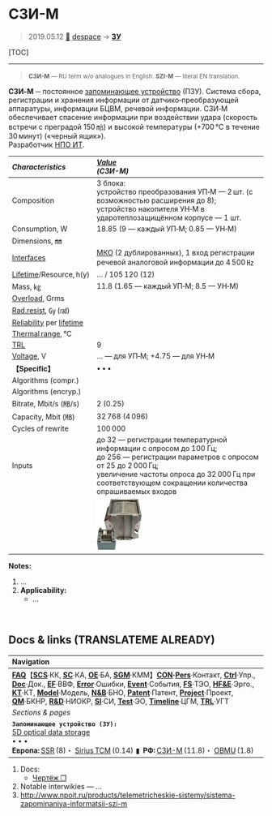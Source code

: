# СЗИ-М
> 2019.05.12 [🚀](../index/index.md) [despace](index.md) → **[ЗУ](ds.md)**

[TOC]

---

> <small>**СЗИ-М** — RU term w/o analogues in English. **SZI-M** — literal EN translation.</small>

**СЗИ‑М** ─ постоянное [запоминающее устройство](ds.md) (ПЗУ). Система сбора, регистрации и хранения информации от датчико‑преобразующей аппаратуры, информации БЦВМ, речевой информации. СЗИ‑М обеспечивает спасение информации при воздействии удара (скорость встречи с преградой 150 ㎧) и высокой температуры (+700 ℃ в течение 30 минут) («черный ящик»).  
Разработчик [НПО ИТ](zz_npoit.md).  

|*Characteristics*|*[Value](si.md)<br> (СЗИ-М)*|
|:--|:--|
|Composition|3 блока:<br> устройство преобразования УП‑М — 2 шт. (с возможностью расширения до 8);<br> устройство накопителя УН‑М в ударотеплозащищённом корпусе — 1 шт.|
|Consumption, W|18.85 (9 — каждый УП‑М; 0.85 — УН‑М)|
|Dimensions, ㎜| |
|[Interfaces](interface.md)|[МКО](mil_std_1553.md) (2 дублированных), 1 вход регистрации речевой аналоговой информации до 4 500 ㎐|
|[Lifetime](lifetime.md)/Resource, h(y)|… / 105 120 (12)|
|Mass, ㎏|11.8 (1.65 — каждый УП‑М; 8.5 — УН‑М)|
|[Overload](vibration.md), Grms| |
|[Rad.resist](ion_rad.md), ㏉ (㎭)| |
|[Reliability](qm.md) per [lifetime](lifetime.md)| |
|[Thermal range](tcs.md), ℃| |
|[TRL](trl.md)|9|
|[Voltage](voltage.md), V|… — для УП‑М; +4.75 — для УН‑М|
|**【Specific】**|• • •|
|Algorithms (compr.)| |
|Algorithms (encryp.)| |
|Bitrate, Mbit/s (㎆/s)|2 (0.25)|
|Capacity, Mbit (㎆)|32 768 (4 096)|
|Cycles of rewrite|100 000|
|Inputs|до 32 — регистрации температурной информации с опросом до 100 Гц;<br> до 256 — регистрации параметров с опросом от 25 до 2 000 Гц;<br> увеличение частоты опроса до 32 000 Гц при соответствующем сокращении количества опрашиваемых входов|
| |[![](f/ds/s/szi-m_pic1_thumb.jpg)](f/ds/s/szi-m_pic1.png)|

**Notes:**

   1. …
   1. **Applicability:**
      - …



<p style="page-break-after:always"> </p>

## Docs & links (TRANSLATEME ALREADY)
|Navigation|
|:--|
|**[FAQ](faq.md)**【**[SCS](scs.md)**·КК, **[SC](sc.md)**·КА, **[OE](oe.md)**·БА, **[SGM](sgm.md)**·КММ】**[CON](contact.md)·[Pers](person.md)**·Контакт, **[Ctrl](control.md)**·Упр., **[Doc](doc.md)**·Док., **[EF](ef.md)**·ВВФ, **[Error](error.md)**·Ошибки, **[Event](event.md)**·События, **[FS](fs.md)**·ТЭО, **[HF&E](hfe.md)**·Эрго., **[KT](kt.md)**·КТ, **[Model](model.md)**·Модель, **[N&B](nnb.md)**·БНО, **[Patent](патент.md)**·Патент, **[Project](project.md)**·Проект, **[QM](qm.md)**·БКНР, **[R&D](rnd.md)**·НИОКР, **[SI](si.md)**·СИ, **[Test](test.md)**·ЭО, **[Timeline](timeline.md)**·ЦГМ, **[TRL](trl.md)**·УГТ|
|*Sections & pages*|
|**`Запоминающее устройство (ЗУ):`**<br> [5D optical data storage](5dods.md) <br>• • •<br> **Европа:** [SSR](ssr.md) (8)・ [Sirius TCM](sirius_tcm.md) (0.14)  ▮  **РФ:** [СЗИ-М](szi_m.md) (11.8)・ [OBMU](sait_obmu.md) (1.8)|

   1. Docs:
      - [Чертёж ❐](f/ds/s/szi-m_sketch1.png)
   1. Notable interwikies — …
   1. <http://www.npoit.ru/products/telemetricheskie-sistemy/sistema-zapominaniya-informatsii-szi-m>

